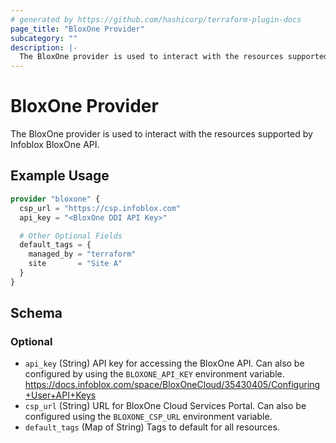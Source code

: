 ```yaml
---
# generated by https://github.com/hashicorp/terraform-plugin-docs
page_title: "BloxOne Provider"
subcategory: ""
description: |-
  The BloxOne provider is used to interact with the resources supported by Infoblox BloxOne API.
---
```


# BloxOne Provider

The BloxOne provider is used to interact with the resources supported by Infoblox BloxOne API.

## Example Usage

```terraform
provider "bloxone" {
  csp_url = "https://csp.infoblox.com"
  api_key = "<BloxOne DDI API Key>"

  # Other Optional Fields
  default_tags = {
    managed_by = "terraform"
    site       = "Site A"
  }
}
```

<!-- schema generated by tfplugindocs -->
## Schema

### Optional

- `api_key` (String) API key for accessing the BloxOne API. Can also be configured by using the `BLOXONE_API_KEY` environment variable. https://docs.infoblox.com/space/BloxOneCloud/35430405/Configuring+User+API+Keys
- `csp_url` (String) URL for BloxOne Cloud Services Portal. Can also be configured using the `BLOXONE_CSP_URL` environment variable.
- `default_tags` (Map of String) Tags to default for all resources.
